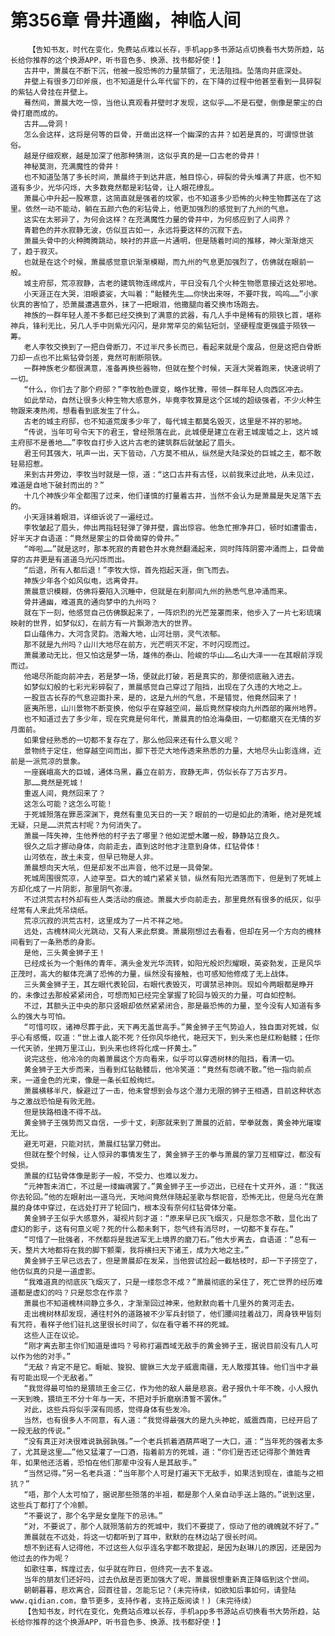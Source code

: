 # 第356章 骨井通幽，神临人间
        【告知书友，时代在变化，免费站点难以长存，手机app多书源站点切换看书大势所趋，站长给你推荐的这个换源APP，听书音色多、换源、找书都好使！】
       古井中，萧晨在不断下沉，他被一股恐怖的力量禁锢了，无法阻挡。坠落向井底深处。
       井壁上有很多刀印斧痕，也不知道是什么年代留下的，在下降的过程中他甚至看到一具碎裂的紫钻人骨挂在井壁上。
       蓦然间，萧晨大吃一惊，当他认真观看井壁时才发现，这似乎……不是石壁，倒像是蒙尘的白骨打磨而成的。
       古井……骨洞！
       怎么会这样，这将是何等的巨骨，开凿出这样一个幽深的古井？如若是真的，可谓惊世骇俗。
       越是仔细观察，越是加深了他那种猜测，这似乎真的是一口古老的骨井！
       神秘莫测，充满魔性的骨井！
       也不知道坠落了多长时间，萧晨终于到达井底，触目惊心，碎裂的骨头堆满了井底，也不知道有多少，光华闪烁，大多数竟然都是彩钻骨，让人眼花缭乱。
       萧晨心中升起一股寒意，这简直就是强者的坟冢，也不知道多少恐怖的火种生物葬送在了这里。依然一动不能动，躺在五颜六色的彩钻骨上，他更加强烈的感觉到了九州的气息。
       这实在太邪异了，为何会这样？在充满魔性力量的骨井中，为何感应到了人间界？
       青碧色的井水寂静无波，仿似亘古如一，永远将要这样的沉寂下去。
       萧晨头骨中的火种腾腾跳动，映衬的井底一片通明，但是随着时间的推移，神火渐渐熄灭了，趋于寂灭。
       也就是在这个时候，萧晨感觉意识渐渐模糊，而九州的气息更加强烈了，仿佛就在眼前一般。
       城主府邸，荒凉寂静，古老的建筑物连绵成片，平日没有几个火种生物愿意接近这处邪地。
       小天涯正在大哭，泪眼婆娑，大叫着：“骷髅先生……你快出来呀，不要吓我，呜呜……”小家伙真的害怕了，恐萧晨遭遇意外，抹了一把眼泪，他撒腿向着交换市场跑去。
       神族的一群年轻人差不多都已经交换到了满意的武器，有几人手中是稀有的陨铁匕首，堪称神兵，锋利无比，另几人手中则紫光闪闪，是非常罕见的紫钻短剑，坚硬程度更强盛于陨铁一筹。
       老人李牧交换到了一把白骨断刀，不过半尺多长而已，看起来就是个废品，但是这把白骨断刀却一点也不比紫钻骨剑差，竟然可削断陨铁。
       一群神族老少都很满意，准备再换些器物，但就在整个时候，天涯大哭着跑来，快速说明了一切。
       “什么，你们去了那个府邸？”李牧脸色骤变，略作犹豫，带领一群年轻人向西区冲去。
       如此举动，自然让很多火种生物大感意外，毕竟李牧算是这个区域的超级强者，不少火种生物跟来凑热闹，想看看到底发生了什么。
       古老的城主府邸，也不知道荒废多少年了，每代城主都莫名毁灭，这里是不祥的邪地。
       “传说，当年可号令天下的君王，曾经殒落在此，此城便是建立在君王城废墟之上，这片城主府邸不是善地……”李牧自打步入这片古老的建筑群后就皱起了眉头。
       君王何其强大，吼声一出，天下皆动，八方莫不相从，纵然是大陆深处的巨城之主，都不敢轻易招惹。
       来到古井旁边，李牧当时就是一惊，道：“这口古井有古怪，以前我来过此地，从未见过，难道是自地下破封而出的？”
       十几个神族少年全都围了过来，他们谨慎的打量着古井，当然不会认为是萧晨是失足落下去的。
       小天涯抹着眼泪，详细诉说了一遍经过。
       李牧皱起了眉头，伸出两指轻轻弹了弹井壁，露出惊容。他急忙擦净井口，顿时如遭雷击，好半天才自语道：“竟然是蒙尘的巨骨凿穿的骨井。”
       “哗啦……”就是这时，那本死寂的青碧色井水竟然翻涌起来，同时阵阵阴雾冲涌而上，巨骨凿穿的古井更是有道道乌光闪烁而出。
       “后退，所有人都后退！”李牧大惊，首先抱起天涯，倒飞而去。
       神族少年各个如风似电，远离骨井。
       萧晨意识模糊，仿佛将要陷入沉睡中，但就是在刹那间九州的熟悉气息冲涌而来。
       骨井通幽，难道真的通向梦中的九州吗？
       就在下一刻，他感觉自己仿佛飘起来了，一阵炽烈的光芒笼罩而来，他步入了一片七彩琉璃映射的世界，如梦似幻，在前方有一片飘渺浩大的世界。
       巨山蕴伟力，大河含灵韵。浩瀚大地，山河壮丽，灵气浓郁。
       那不就是九州吗？山川大地尽在前方，光芒明灭不定，不时闪现而过。
       萧晨激动无比，但又怕这是梦一场，雄伟的泰山、险峻的华山……名山大泽一一在其眼前浮现而过。
       他竭尽所能向前冲去，若是梦一场，便就此打破，若是真实的，那便彻底融入进去。
       如梦似幻般的七彩光彩碎裂了，萧晨感觉自己穿过了阻挡，出现在了久违的大地之上。
       一股亘古长存的气息迎面扑来，是的，这是九州的气息，不是错觉，他竟然回来了！
       匪夷所思，山川景物不断变换，他似乎在穿越空间，最后竟然穿梭向九州西部的雍州地界。
       也不知道过去了多少年，现在究竟是何年代，萧晨真的怕沧海桑田，一切都磨灭在无情的岁月面前。
       如果曾经熟悉的一切都不复存在了，那么他回来还有什么意义呢？
       景物终于定住，他穿越空间而出，脚下苍茫大地传透来熟悉的力量，大地尽头山影连绵，近前是一派荒凉的景象。
       一座巍峨高大的巨城，通体乌黑，矗立在前方，寂静无声，仿似长存了万古岁月。
       那……竟然是死城！
       重返人间，竟然回来了？
       这怎么可能？这怎么可能！
       于死城殒落在罪恶深渊下，竟然有重见天日的一天？眼前的一切是如此的清晰，绝对是死城无疑，只是……洪荒古村呢？为何消失了。
       萧晨一阵失神，生他养他的村子去了哪里？他如泥塑木雕一般，静静站立良久。
       很久之后才挪动身体，向前走去，直到这时他才注意到身体，红钻骨体！
       山河依在，故土未变，但早已物是人非。
       萧晨想向天大吼，但是却发不出声音，他不过是一具骨架。
       死城周围很荒凉，人迹罕至。巨大的城门紧紧关锁，纵然有阳光洒落而下，但是到了死城上方却化成了一片阴影，那里阴气弥漫。
       不过洪荒古村外却有些人类活动的痕迹。萧晨大步向前走去，那里竟然有很多的纸灰，似乎经常有人来此凭吊烧纸。
       荒凉沉寂的洪荒古村，这里成为了一片不祥之地。
       远处，古槐林间火光跳动，又有人来此祭奠。萧晨刚想过去看看，但却在另一个方向的槐林间看到了一条熟悉的身影。
       是他，三头黄金狮子王！
       已经成长为一个魁伟的青年，满头金发光华流转，如阳光般炽烈耀眼，英姿勃发，正是风华正茂时，高大的躯体充满了恐怖的力量，纵然没有接触，也可感知他修成了无上战体。
       三头黄金狮子王，其左眼代表轮回，右眼代表毁灭，可谓禁忌神则。现如今两眼都是睁开的，未像过去那般紧紧闭合，可想而知已经完全掌握了轮回与毁灭的力量，可自如控制。
       不过，其额头正中央的那只竖眼却依然紧紧闭合，那是最恐怖的力量，至今没有人知道有多么的强大与可怕。
       “可惜可叹，诸神尽葬于此，天下再无盖世高手。”黄金狮子王气势迫人，独自面对死城，似乎心有感慨，叹道：“世上谁人能不死？任你风华绝代，艳冠天下，到头来也是红粉骷髅；任你一代天骄，坐拥万里江山，到头来也终将化成一抔黄土。”
       说完这些，他冷冷的向着萧晨这个方向看来，似乎可以穿透树林的阻挡，看清一切。
       黄金狮子王大步而来，当看到红钻骷髅后，他冷笑道：“竟然有怨魂不散。”他一指向前点来，一道金色的光束，像是一条长虹般绚烂。
       萧晨横移半尺，躲避过了一击，他未曾想到会与这个潜力无限的狮子王相遇，目前这种状态与之激战恐怕是有败无胜。
       但是狭路相逢不得不战。
       黄金狮子王强势而又自信，一步十丈，刹那就来到了萧晨的近前，举拳就轰，黄金神光璀璨无比。
       避无可避，只能对抗，萧晨红钻掌刀劈出。
       但就在整个时候，让人惊异的事情发生了，黄金狮子王的拳与萧晨的掌刀互相穿过，都没有受损。
       萧晨的红钻骨体像是影子一般，不受力、也难以发力。
       “元神暂未消亡，不过是一缕幽魂罢了。”黄金狮子王一步迈出，已经在十丈开外，道：“我送你去轮回。”他的左眼射出一道乌光，天地间竟然伴随起圣歌与祭祀音，恐怖无比，但是乌光在萧晨的身体中穿过，在远处打开了轮回门，根本没有奈何红钻骨体分毫。
       黄金狮子王似乎大感意外，凝视片刻才道：“原来早已灰飞烟灭，只是怨念不散，显化出了虚幻的影子，这有何意义呢？死的什么都未剩下，怨气终有消尽时，一切都不复存在。”
       “可惜了一批强者，不然都将是我进军无上境界的磨刀石。”他大步离去，自语道：“总有一天，整片大地都将在我的脚下颤栗，我将横扫天下诸王，成为大地之主。”
       黄金狮子王早已远去了，但是萧晨却在发呆，当他尝试捡起一截枯枝时，却一下子捞空了，他仿似真的只是一道虚影。
       “我难道真的彻底灰飞烟灭了，只是一缕怨念不成？”萧晨彻底的呆住了，死亡世界的经历难道都是虚幻的吗？只是怨念在作祟？
       萧晨也不知道槐林间静立多久，才渐渐回过神来，他默默向着十几里外的黄河走去。
       走出槐树林却发现，通往村外的道路被不少军兵封锁了，他们腰间挂着战刀，周身铁甲皆刻有咒符，看样子他们驻扎这里很长时间了，似在看守着不祥的死城。
       这些人正在议论。
       “刚才离去那主你们知道是谁吗？号称打遍西域无敌手的黄金狮子王，据说目前没有几人可以作为他的对手。”
       “无敌？肯定不是它。睚眦、狻猊、貔貅三大龙子威震南疆，无人敢撄其锋。他们当中才最有可能出现一个无敌者。”
       “我觉得最可怕的是猥琐王金三亿，作为他的敌人最是悲哀。君子报仇十年不晚，小人报仇一天到晚，猥琐王不分十年与一天，不把对手折磨崩溃誓不罢休。”
       对此，这些兵将似乎深有同感，觉得身体有些发冷。
       当然，也有很多人不同意，有人道：“我觉得最强大的是九头神蛇，威震西南，已经开启了一段无敌的传说。”
       “没有真正对决很难说孰弱孰强。”一个老兵抓着酒葫芦喝了一大口，道：“当年死的强者太多了，尤其是这里……”他又猛灌了一口酒，指着前方的死城，道：“你们是否还记得那个萧姓青年，如果他还活着，恐怕在他们那辈中没有人是其敌手。”
       “当然记得。”另一名老兵道：“当年那个人可是打遍天下无敌手，如果活到现在，谁能与之相抗？”
       “唔，那个人太可怕了，据说那些殒落的半祖，都是那个人亲自动手送上路的。”说到这里，这些兵丁都打了个冷颤。
       “不要说了，那个名字是女皇陛下的忌讳。”
       “对，不要说了，那个人就殒落前方的死城中，我们不要提了，惊动了他的魂魄就不好了。”
       萧晨就在不远处，将这一切都听到了耳中，默默的在林边站了很长时间。
       想不到还有人记得他，不过这些人似乎连名字都不敢提起，是因为赵琳儿的原因，还是因为他过去的作为呢？
       如歌往事，辉煌过去，似乎就在昨日，但终究一去不复返。
       当年的朋友们还好吗，过去仇敌是否更加强大了呢，萧晨很想重新真正降临到这个世间。
       朝朝暮暮，悲欢离合，回首往昔，怎能忘记？(未完待续，如欲知后事如何，请登陆www.qidian.com，章节更多，支持作者，支持正版阅读！)（未完待续）
       【告知书友，时代在变化，免费站点难以长存，手机app多书源站点切换看书大势所趋，站长给你推荐的这个换源APP，听书音色多、换源、找书都好使！】